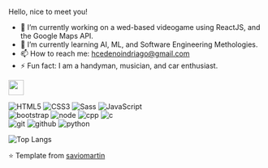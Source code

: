 Hello, nice to meet you!

- 🔭 I’m currently working on a wed-based videogame using ReactJS, and the Google Maps API.
- 🌱 I’m currently learning AI, ML, and Software Engineering Methologies.
- 📫 How to reach me: hcedenoindriago@gmail.com
- ⚡ Fun fact: I am a handyman, musician, and car enthusiast.

<a href="https://hcedenoindri.github.io/"><img height="30px" src="https://img.shields.io/badge/My%20Portfolio:%20hcedenoindri-8E2DE2?style=for-the-badge&logo=google%20chrome&logoColor=white"/></a>

![HTML5](https://img.shields.io/badge/html%205-grey?style=for-the-badge&logo=html5&logoColor=white&labelColor=8E2DE2)
![CSS3](https://img.shields.io/badge/css%203-grey?style=for-the-badge&logo=css3&logoColor=white&labelColor=8E2DE2)
![Sass](https://img.shields.io/badge/sass-grey?style=for-the-badge&logo=sass&logoColor=white&labelColor=8E2DE2)
![JavaScript](https://img.shields.io/badge/-JavaScript-grey?style=for-the-badge&logo=javascript&logoColor=white&labelColor=8E2DE2)
<br>
![bootstrap](https://img.shields.io/badge/-bootstrap-grey?style=for-the-badge&logo=bootstrap&logoColor=white&labelColor=8E2DE2)
![node](https://img.shields.io/badge/-node-grey?style=for-the-badge&logo=node.js&logoColor=white&labelColor=8E2DE2)
![cpp](https://img.shields.io/badge/-c++-grey?style=for-the-badge&logo=c%2B%2B&logoColor=white&labelColor=8E2DE2)
![c](https://img.shields.io/badge/-c-grey?style=for-the-badge&logo=c&logoColor=white&labelColor=8E2DE2)
<br>
![git](https://img.shields.io/badge/-git-grey?style=for-the-badge&logo=git&logoColor=white&labelColor=8E2DE2)
![github](https://img.shields.io/badge/-github-grey?style=for-the-badge&logo=github&logoColor=white&labelColor=8E2DE2)
![python](https://img.shields.io/badge/-python-grey?style=for-the-badge&logo=python&logoColor=white&labelColor=8E2DE2)

![Top Langs](https://github-readme-stats.vercel.app/api/top-langs/?username=hcedenoindri&theme=radical&title_color=8E2DE2&text_color=fff)

⭐️ Template from [saviomartin](https://github.com/saviomartin)
